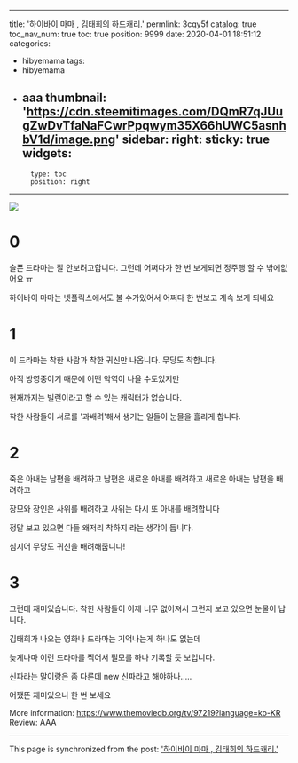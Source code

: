 
---
title: '하이바이 마마 , 김태희의 하드캐리.'
permlink: 3cqy5f
catalog: true
toc_nav_num: true
toc: true
position: 9999
date: 2020-04-01 18:51:12
categories:
- hibyemama
tags:
- hibyemama
- aaa
thumbnail: 'https://cdn.steemitimages.com/DQmR7qJUugZwDvTfaNaFCwrPpqwym35X66hUWC5asnhbV1d/image.png'
sidebar:
    right:
        sticky: true
widgets:
    -
        type: toc
        position: right
---


![](https://cdn.steemitimages.com/DQmR7qJUugZwDvTfaNaFCwrPpqwym35X66hUWC5asnhbV1d/image.png)


# 0

슬픈 드라마는 잘 안보려고합니다. 그런데 어쩌다가 한 번 보게되면 정주행 할 수 밖에없어요 ㅠ

하이바이 마마는 넷플릭스에서도 볼 수가있어서 어쩌다 한 번보고 계속 보게 되네요

# 1

이 드라마는 착한 사람과 착한 귀신만 나옵니다. 무당도 착합니다.

아직 방영중이기 때문에 어떤 악역이 나올 수도있지만

현재까지는 빌런이라고 할 수 있는 캐릭터가 없습니다.

착한 사람들이 서로를 '과배려'해서 생기는 일들이 눈물을 흘리게 합니다.

# 2

죽은 아내는 남편을 배려하고 남편은 새로운 아내를 배려하고 새로운 아내는 남편을 배려하고

장모와 장인은 사위를 배려하고 사위는 다시 또 아내를 배려합니다

정말 보고 있으면 다들 왜저리 착하지 라는 생각이 듭니다.

심지어 무당도 귀신을 배려해줍니다!

# 3

그런데 재미있습니다. 착한 사람들이 이제 너무 없어져서 그런지 보고 있으면 눈물이 납니다.

김태희가 나오는 영화나 드라마는 기억나는게 하나도 없는데

늦게나마 이런 드라마를 찍어서 필모를 하나 기록할 듯 보입니다.

신파라는 말이랑은 좀 다른데 new 신파라고 해야하나..... 

어쨌뜬 재미있으니 한 번 보세요



More information: https://www.themoviedb.org/tv/97219?language=ko-KR
Review: AAA

- - -

This page is synchronized from the post: ['하이바이 마마 , 김태희의 하드캐리.'](https://steemit.com/@virus707/3cqy5f)
